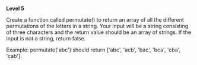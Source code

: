 **Level 5** <br>

Create a function called permutate() to return an array of all the different permutations of the letters in a string. Your input will be a string consisting of three characters and the return value should be an array of strings. If the input is not a string, return false.

Example: permutate('abc') should return ['abc', 'acb', 'bac', 'bca', 'cba', 'cab'].